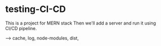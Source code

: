 # testing-CI-CD

This is a project for MERN stack
Then we'll add a server and run it using CI/CD pipeline.

--> cache, log, node-modules, dist,
